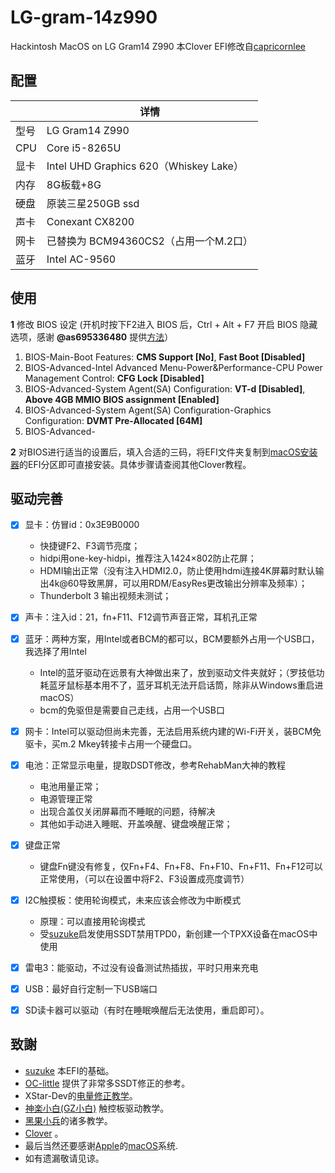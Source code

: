 LG-gram-14z990
=========

Hackintosh MacOS on LG Gram14 Z990
本Clover EFI修改自[capricornlee](https://github.com/capricornlee/LG-Gram13-Z990)

配置
---

|      | 详情                                                      |
| ---- | --------------------------------------------------------- |
| 型号 | LG Gram14 Z990                                   |
| CPU  | Core i5-8265U                                             |
| 显卡 | Intel UHD Graphics 620（Whiskey Lake）              |
| 内存 | 8G板载+8G                                               |
| 硬盘 | 原装三星250GB ssd                              |
| 声卡 | Conexant CX8200                                           |
| 网卡 | 已替换为 BCM94360CS2（占用一个M.2口） |
| 蓝牙 | Intel AC-9560 |

使用
----

**1** 修改 BIOS 设定 (开机时按下F2进入 BIOS 后，Ctrl + Alt + F7 开启 BIOS 隐藏选项，感谢 **@as695336480** 提供[方法](https://github.com/capricornlee/LG-Gram13-Z990/issues/7#issue-624133249)）
1. BIOS-Main-Boot Features: **CMS Support [No]**, **Fast Boot [Disabled]** 
2. BIOS-Advanced-Intel Advanced Menu-Power&Performance-CPU Power Management Control: **CFG Lock [Disabled]** 
3. BIOS-Advanced-System Agent(SA) Configuration: **VT-d [Disabled]**,  **Above 4GB MMIO BIOS assignment [Enabled]** 
4. BIOS-Advanced-System Agent(SA) Configuration-Graphics Configuration: **DVMT Pre-Allocated [64M]**
5. BIOS-Advanced-
 
**2** 对BIOS进行适当的设置后，填入合适的三码，将EFI文件夹复制到[macOS安装器](https://support.apple.com/zh-cn/HT201372)的EFI分区即可直接安装。具体步骤请查阅其他Clover教程。

驱动完善
---

- [x] 显卡：仿冒id：0x3E9B0000
  - 快捷键F2、F3调节亮度；
  - hidpi用one-key-hidpi，推荐注入1424×802防止花屏；
  - HDMI输出正常（没有注入HDMI2.0，防止使用hdmi连接4K屏幕时默认输出4k@60导致黑屏，可以用RDM/EasyRes更改输出分辨率及频率）；
  - Thunderbolt 3 输出视频未测试；
  
- [x] 声卡：注入id：21，fn+F11、F12调节声音正常，耳机孔正常

- [x] 蓝牙：两种方案，用Intel或者BCM的都可以，BCM要额外占用一个USB口，我选择了用Intel
  - Intel的蓝牙驱动在远景有大神做出来了，放到驱动文件夹就好；（罗技低功耗蓝牙鼠标基本用不了，蓝牙耳机无法开启话筒，除非从Windows重启进macOS）
  - bcm的免驱但是需要自己走线，占用一个USB口
  
- [x] 网卡：Intel可以驱动但尚未完善，无法启用系统内建的Wi-Fi开关，装BCM免驱卡，买m.2 Mkey转接卡占用一个硬盘口。

- [x] 电池：正常显示电量，提取DSDT修改，参考RehabMan大神的教程
  - 电池用量正常；
  - 电源管理正常
  - 出现合盖仅关闭屏幕而不睡眠的问题，待解决
  - 其他如手动进入睡眠、开盖唤醒、键盘唤醒正常；
  
- [x] 键盘正常
  - 键盘Fn键没有修复，仅Fn+F4、Fn+F8、Fn+F10、Fn+F11、Fn+F12可以正常使用，（可以在设置中将F2、F3设置成亮度调节）

- [x] I2C触摸板：使用轮询模式，未来应该会修改为中断模式
  - 原理：可以直接用轮询模式
  - 受[suzuke](https://github.com/suzuke/LG-Gram-13z980-Opencore)启发使用SSDT禁用TPD0，新创建一个TPXX设备在macOS中使用

- [x] 雷电3：能驱动，不过没有设备测试热插拔，平时只用来充电

- [x] USB：最好自行定制一下USB端口

- [x] SD读卡器可以驱动（有时在睡眠唤醒后无法使用，重启即可）。

致謝
---

+ [suzuke](https://github.com/suzuke/LG-Gram-13z980-Opencore) 本EFI的基础。
+ [OC-little](https://github.com/daliansky/OC-little) 提供了非常多SSDT修正的参考。
+ XStar-Dev的[电量修正教学](https://xstar-dev.github.io/hackintosh_advanced/Guide_For_Battery_Hotpatch.html)。
+ [神楽小白(GZ小白)](https://blog.gzxiaobai.cn/) 触控板驱动教学。
+ [黑果小兵](https://blog.gzxiaobai.cn/)的诸多教学。
+ [Clover](https://sourceforge.net/projects/cloverefiboot/) 。
+ 最后当然还要感谢[Apple](https://www.apple.com)的[macOS](https://www.apple.com.cn/macos/)系统.
+ 如有遗漏敬请见谅。
